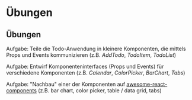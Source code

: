 # Übungen

## Übungen

Aufgabe: Teile die Todo-Anwendung in kleinere Komponenten, die mittels Props und Events kommunizieren (z.B. _AddTodo_, _TodoItem_, _TodoList_)

Aufgabe: Entwirf Komponenteninterfaces (Props und Events) für verschiedene Komponenten (z.B. _Calendar_, _ColorPicker_, _BarChart_, _Tabs_)

Aufgabe: "Nachbau" einer der Komponenten auf [awesome-react-components](https://github.com/brillout/awesome-react-components) (z.B. bar chart, color picker, table / data grid, tabs)
